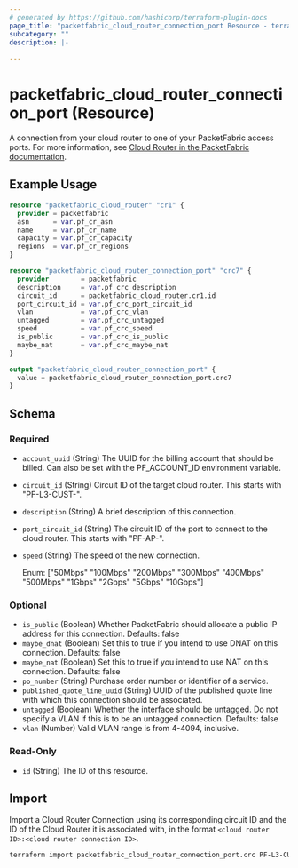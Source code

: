 ```yaml
---
# generated by https://github.com/hashicorp/terraform-plugin-docs
page_title: "packetfabric_cloud_router_connection_port Resource - terraform-provider-packetfabric"
subcategory: ""
description: |-
  
---
```


# packetfabric_cloud_router_connection_port (Resource)

A connection from your cloud router to one of your PacketFabric access ports. For more information, see [Cloud Router in the PacketFabric documentation](https://docs.packetfabric.com/cr/).

## Example Usage

```terraform
resource "packetfabric_cloud_router" "cr1" {
  provider = packetfabric
  asn      = var.pf_cr_asn
  name     = var.pf_cr_name
  capacity = var.pf_cr_capacity
  regions  = var.pf_cr_regions
}

resource "packetfabric_cloud_router_connection_port" "crc7" {
  provider        = packetfabric
  description     = var.pf_crc_description
  circuit_id      = packetfabric_cloud_router.cr1.id
  port_circuit_id = var.pf_crc_port_circuit_id
  vlan            = var.pf_crc_vlan
  untagged        = var.pf_crc_untagged
  speed           = var.pf_crc_speed
  is_public       = var.pf_crc_is_public
  maybe_nat       = var.pf_crc_maybe_nat
}

output "packetfabric_cloud_router_connection_port" {
  value = packetfabric_cloud_router_connection_port.crc7
}
```

<!-- schema generated by tfplugindocs -->
## Schema

### Required

- `account_uuid` (String) The UUID for the billing account that should be billed. Can also be set with the PF_ACCOUNT_ID environment variable.
- `circuit_id` (String) Circuit ID of the target cloud router. This starts with "PF-L3-CUST-".
- `description` (String) A brief description of this connection.
- `port_circuit_id` (String) The circuit ID of the port to connect to the cloud router. This starts with "PF-AP-".
- `speed` (String) The speed of the new connection.

	Enum: ["50Mbps" "100Mbps" "200Mbps" "300Mbps" "400Mbps" "500Mbps" "1Gbps" "2Gbps" "5Gbps" "10Gbps"]

### Optional

- `is_public` (Boolean) Whether PacketFabric should allocate a public IP address for this connection. Defaults: false
- `maybe_dnat` (Boolean) Set this to true if you intend to use DNAT on this connection. Defaults: false
- `maybe_nat` (Boolean) Set this to true if you intend to use NAT on this connection. Defaults: false
- `po_number` (String) Purchase order number or identifier of a service.
- `published_quote_line_uuid` (String) UUID of the published quote line with which this connection should be associated.
- `untagged` (Boolean) Whether the interface should be untagged. Do not specify a VLAN if this is to be an untagged connection. Defaults: false
- `vlan` (Number) Valid VLAN range is from 4-4094, inclusive.

### Read-Only

- `id` (String) The ID of this resource.



## Import

Import a Cloud Router Connection using its corresponding circuit ID and the ID of the Cloud Router it is associated with, in the format `<cloud router ID>:<cloud router connection ID>`.

```bash
terraform import packetfabric_cloud_router_connection_port.crc PF-L3-CUST-1700239:PF-L3-CON-2980512
```